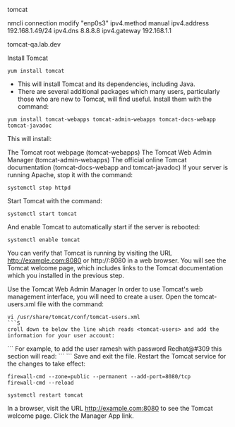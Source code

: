 tomcat

nmcli connection modify "enp0s3" ipv4.method manual ipv4.address 192.168.1.49/24 ipv4.dns 8.8.8.8 ipv4.gateway 192.168.1.1

tomcat-qa.lab.dev

Install Tomcat
```
yum install tomcat
```
- This will install Tomcat and its dependencies, including Java.
- There are several additional packages which many users, particularly those who are new to Tomcat, will find useful. Install them with the command:
```
yum install tomcat-webapps tomcat-admin-webapps tomcat-docs-webapp tomcat-javadoc
```
This will install:

The Tomcat root webpage (tomcat-webapps)
The Tomcat Web Admin Manager (tomcat-admin-webapps)
The official online Tomcat documentation (tomcat-docs-webapp and tomcat-javadoc)
If your server is running Apache, stop it with the command:
```
systemctl stop httpd
```
Start Tomcat with the command:
```
systemctl start tomcat
```
And enable Tomcat to automatically start if the server is rebooted:
```
systemctl enable tomcat
```
You can verify that Tomcat is running by visiting the URL 
http://example.com:8080 or http://<your-IP>:8080 in a web browser. You will see the Tomcat welcome page, which includes links to the Tomcat documentation which you installed in the previous step.

Use the Tomcat Web Admin Manager
In order to use Tomcat's web management interface, you will need to create a user. Open the tomcat-users.xml file with the command:
```
vi /usr/share/tomcat/conf/tomcat-users.xml
```S
croll down to below the line which reads <tomcat-users> and add the information for your user account:
```
<user username="[username]" password="[password]" roles="manager-gui,admin-gui"/>
```
For example, to add the user ramesh with password Redhat@#309 this section will read:
```
<tomcat-users>
<user username="ramesh" password="Redhat@#309" roles="manager-gui,admin-gui"/>
```
Save and exit the file. Restart the Tomcat service for the changes to take effect:

```
firewall-cmd --zone=public --permanent --add-port=8080/tcp
firewall-cmd --reload
```
```
systemctl restart tomcat
```
In a browser, visit the URL http://example.com:8080 to see the Tomcat welcome page. Click the Manager App link.


